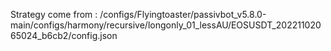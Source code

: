Strategy come from : /configs/Flyingtoaster/passivbot_v5.8.0-main/configs/harmony/recursive/longonly_01_lessAU/EOSUSDT_20221102065024_b6cb2/config.json
